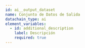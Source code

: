 ```yaml
---
id: ai__output_dataset
name: Conjunto de Datos de Salida
datachain_type: ai
element_variables:
  - id: additional_description
    label: Descripción
    required: true
---
```

